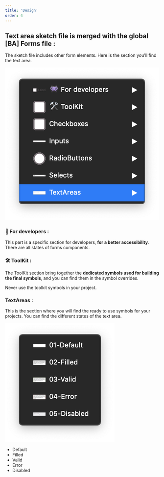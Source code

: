 ```yaml
---
title: 'Design'
order: 4
---
```


## Text area sketch file is merged with the global [BA] Forms file :

The sketch file includes other form elements. Here is the section you'll find the text area.

![sketch-menu](textarea--sketch-menu.png)

### 👾 For developers :

This part is a specific section for developers, **for a better accessibility**. There are all states of forms components.

### 🛠 ToolKit :

The ToolKit section bring together the **dedicated symbols used for building the final symbols**, and you can find them in the symbol overrides.
<br>

<hint type="dont">
  <hintitem dont="true">
  Never use the toolkit symbols in your project.
  </hintitem>
</hint>

### TextAreas :

This is the section where you will find the ready to use symbols for your projects. You can find the different states of the text area.

![selects-symbols](textarea-symbols.png)

- Default
- Filled
- Valid
- Error
- Disabled
